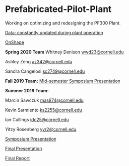# Prefabricated-Pilot-Plant
Working on optimizing and redesigning the PF300 Plant.

[Data: constantly updated during plant operation](https://drive.google.com/drive/folders/15Q-oahdi-_HOuTjkzV-ZeO8t-d6P-ldm?usp=sharing)

[OnShape](https://cad.onshape.com/documents/c2d1f86405270e814e117305/w/5a99281e258edb48b9d633f5/e/6bae3d77db5722cca1e4684c)

**Spring 2020 Team**
Whitney Denison wwd23@cornell.edu

Ashley Zeng az342@cornell.edu

Sandra Cangelosi sc2749@cornell.edu


**Fall 2019 Team:**
[Mid-semester Symposium Presentation](https://docs.google.com/presentation/d/1beXxfFk0Zb6vNhiRZd7WTKsvpil8FLFxB8vfp_9dHnY/edit?usp=sharing)

**Summer 2019 Team:**

Marcin Sawczuk mas874@cornell.edu

Kevin Sarmiento ks2255@cornell.edu

Ian Cullings idc25@cornell.edu

Yitzy Rosenberg yyr2@cornell.edu

[Symposium Presentation](https://docs.google.com/presentation/d/14-7EX47XN8-9KOKcPPQAOfRzo7gDOhDvY8mLLPdoe-Y/edit#slide=id.g34e26895c8_3_0)

[Final Presentation](https://docs.google.com/presentation/d/1NT3kG8-FQKytqtTQstRGDQaPQnel-frj4UgSt9LlMlI/edit?usp=sharing)

[Final Report](https://colab.research.google.com/github/AguaClara/Prefabricated-Pilot-Plant/blob/master/Summer2019_Report_2.ipynb)
